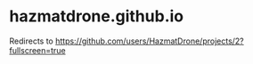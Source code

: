 # hazmatdrone.github.io
Redirects to https://github.com/users/HazmatDrone/projects/2?fullscreen=true
